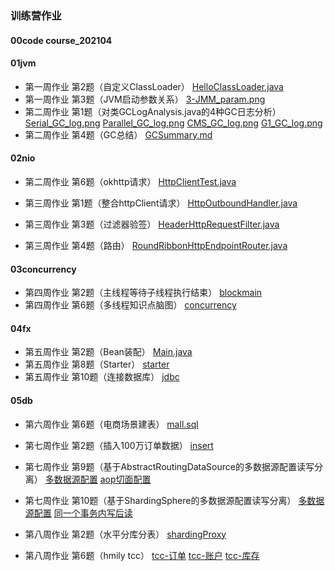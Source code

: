 ### 训练营作业

#### 00code	 course_202104  

#### 01jvm 

- 第一周作业	第2题（自定义ClassLoader）	[HelloClassLoader.java](https://github.com/SaturnStroller/java_course_202104/blob/main/01jvm/HelloClassLoader.java)
- 第一周作业	第3题（JVM启动参数关系）	[3-JMM_param.png](https://github.com/SaturnStroller/java_course_202104/blob/main/01jvm/3-JMM_param.png)
- 第二周作业	第1题（对类GCLogAnalysis.java的4种GC日志分析）	
[Serial_GC_log.png](https://github.com/SaturnStroller/java_course_202104/blob/main/01jvm/Serial_GC_log.png)
[Parallel_GC_log.png](https://github.com/SaturnStroller/java_course_202104/blob/main/01jvm/Parallel_GC_log.png)
[CMS_GC_log.png](https://github.com/SaturnStroller/java_course_202104/blob/main/01jvm/CMS_GC_log.png)
[G1_GC_log.png](https://github.com/SaturnStroller/java_course_202104/blob/main/01jvm/G1_GC_log.png)
- 第二周作业	第4题（GC总结）	[GCSummary.md](https://github.com/SaturnStroller/java_course_202104/blob/main/01jvm/GCSummary.md)

#### 02nio 

- 第二周作业	第6题（okhttp请求）	[HttpClientTest.java](https://github.com/SaturnStroller/java_course_202104/blob/main/01jvm/course_202104/src/main/java/saturnStroller/geekTime/course_202104/nio/HttpClientTest.java)  

- 第三周作业	第1题（整合httpClient请求）	[HttpOutboundHandler.java](https://github.com/SaturnStroller/java_course_202104/blob/main/02nio/nettygateway/src/main/java/saturnstroller/geektime/nettygateway/outbound/httpClient/HttpOutboundHandler.java)
- 第三周作业	第3题（过滤器验签）	[HeaderHttpRequestFilter.java](https://github.com/SaturnStroller/java_course_202104/blob/main/02nio/nettygateway/src/main/java/saturnstroller/geektime/nettygateway/filter/HeaderHttpRequestFilter.java)
- 第三周作业	第4题（路由）	[RoundRibbonHttpEndpointRouter.java](https://github.com/SaturnStroller/java_course_202104/blob/main/02nio/nettygateway/src/main/java/saturnstroller/geektime/nettygateway/router/RoundRibbonHttpEndpointRouter.java)

#### 03concurrency

- 第四周作业	第2题（主线程等待子线程执行结束）	[blockmain](https://github.com/SaturnStroller/java_course_202104/blob/main/03concurrency/threadpactice/src/main/java/saturnstroller/geektime/threadpractice/blockmain)
- 第四周作业	第6题（多线程知识点脑图）	[concurrency](https://github.com/SaturnStroller/java_course_202104/blob/main/03concurrency/concurrency.png)

#### 04fx

- 第五周作业	第2题（Bean装配）	[Main.java](https://github.com/SaturnStroller/java_course_202104/blob/main/04fx/frame-practice/src/main/java/saturnstroller/geektime/frame/_Main.java)
- 第五周作业	第8题（Starter）	[starter](https://github.com/SaturnStroller/java_course_202104/blob/main/04fx/starterdemo/src/main/java/saturnstroller/geektime/starterdemo/SaturnStrollerAutoConfiguration.java)
- 第五周作业	第10题（连接数据库）	[jdbc](https://github.com/SaturnStroller/java_course_202104/blob/main/04fx/jdbcdemo/src/main/java/saturnstroller/geektime/jdbcdemo/dao)

#### 05db

- 第六周作业	第6题（电商场景建表）	[mall.sql](https://github.com/SaturnStroller/java_course_202104/blob/main/05db/mall.sql)  


- 第七周作业	第2题（插入100万订单数据）	[insert](https://github.com/SaturnStroller/java_course_202104/blob/main/04fx/jdbcdemo/src/main/java/saturnstroller/geektime/jdbcdemo/batch)
- 第七周作业	第9题（基于AbstractRoutingDataSource的多数据源配置读写分离）	[多数据源配置](https://github.com/SaturnStroller/java_course_202104/blob/main/05db/datasourcedemo/src/main/java/saturnstroller/geektime/datasourcedemo/config)
[aop切面配置](https://github.com/SaturnStroller/java_course_202104/blob/main/05db/datasourcedemo/src/main/java/saturnstroller/geektime/datasourcedemo/aop/DataSourceAop.java)
- 第七周作业	第10题（基于ShardingSphere的多数据源配置读写分离）	[多数据源配置](https://github.com/SaturnStroller/java_course_202104/blob/main/05db/shardingspheredemo/src/main/resources/application.properties) [同一个事务内写后读](https://github.com/SaturnStroller/java_course_202104/blob/main/05db/shardingspheredemo/src/main/java/saturnstroller/geektime/shardingspheredemo/dao/HikariDao.java)

- 第八周作业	第2题（水平分库分表）	[shardingProxy](https://github.com/SaturnStroller/java_course_202104/blob/main/05db/shardingProxyDemo)
- 第八周作业	第6题（hmily tcc）	[tcc-订单](https://github.com/SaturnStroller/java_course_202104/blob/main/05db/hmily-demo/hmily-demo-tcc/hmily-demo-tcc-springcloud/hmily-demo-tcc-springcloud-order/src/main/java/org/dromara/hmily/demo/springcloud/order/service/impl/PaymentServiceImpl.java)
[tcc-账户](https://github.com/SaturnStroller/java_course_202104/blob/main/05db/hmily-demo/hmily-demo-tcc/hmily-demo-tcc-springcloud/hmily-demo-tcc-springcloud-account/src/main/java/org/dromara/hmily/demo/springcloud/account/service/impl/AccountServiceImpl.java)
[tcc-库存](https://github.com/SaturnStroller/java_course_202104/blob/main/05db/hmily-demo/hmily-demo-tcc/hmily-demo-tcc-springcloud/hmily-demo-tcc-springcloud-inventory/src/main/java/org/dromara/hmily/demo/springcloud/inventory/service/impl/InventoryServiceImpl.java)

